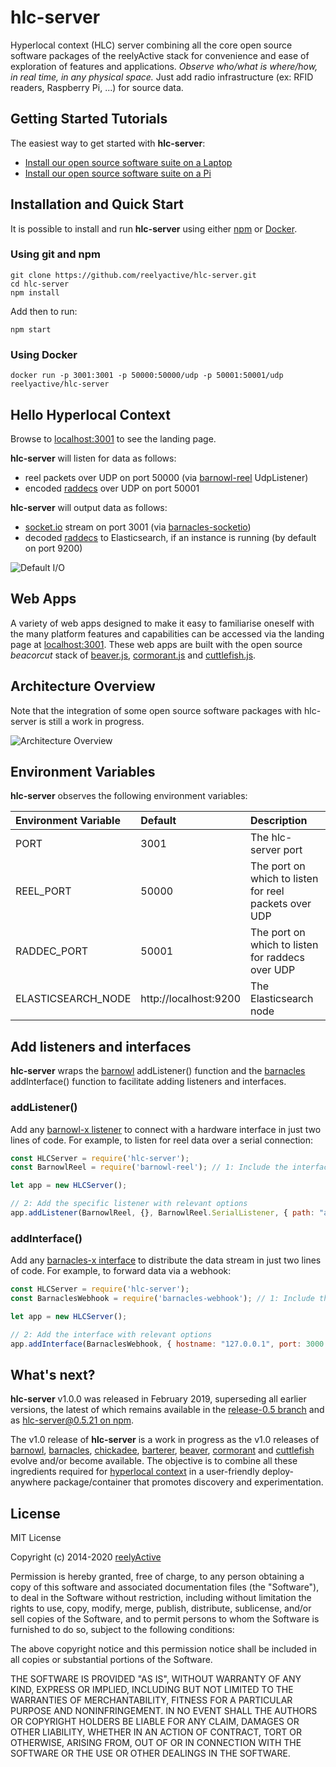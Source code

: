 hlc-server
==========

Hyperlocal context (HLC) server combining all the core open source software packages of the reelyActive stack for convenience and ease of exploration of features and applications.  _Observe who/what is where/how, in real time, in any physical space._ Just add radio infrastructure (ex: RFID readers, Raspberry Pi, ...) for source data.


Getting Started Tutorials
-------------------------

The easiest way to get started with __hlc-server__:
- [Install our open source software suite on a Laptop](https://reelyactive.github.io/diy/laptop-suite/)
- [Install our open source software suite on a Pi](https://reelyactive.github.io/diy/pi-suite/)


Installation and Quick Start
----------------------------

It is possible to install and run __hlc-server__ using either [npm](https://www.npmjs.com/) or [Docker](https://www.docker.com/).

### Using git and npm

```
git clone https://github.com/reelyactive/hlc-server.git
cd hlc-server
npm install
```

Add then to run:

```
npm start
```

### Using Docker

```
docker run -p 3001:3001 -p 50000:50000/udp -p 50001:50001/udp reelyactive/hlc-server
```


Hello Hyperlocal Context
------------------------

Browse to [localhost:3001](http://localhost:3001) to see the landing page.

__hlc-server__ will listen for data as follows:
- reel packets over UDP on port 50000 (via [barnowl-reel](https://github.com/reelyactive/barnowl-reel) UdpListener)
- encoded [raddecs](https://github.com/reelyactive/raddec) over UDP on port 50001

__hlc-server__ will output data as follows:
- [socket.io](https://socket.io/) stream on port 3001 (via [barnacles-socketio](https://github.com/reelyactive/barnacles-socketio))
- decoded [raddecs](https://github.com/reelyactive/raddec) to Elasticsearch, if an instance is running (by default on port 9200)

![Default I/O](https://reelyactive.github.io/hlc-server/images/default-io.png)


Web Apps
--------

A variety of web apps designed to make it easy to familiarise oneself with the many platform features and capabilities can be accessed via the landing page at [localhost:3001](http://localhost:3001).  These web apps are built with the open source _beacorcut_ stack of [beaver.js](https://github.com/reelyactive/beaver), [cormorant.js](https://github.com/reelyactive/cormorant) and [cuttlefish.js](https://github.com/reelyactive/cuttlefish).


Architecture Overview
---------------------

Note that the integration of some open source software packages with hlc-server is still a work in progress.

![Architecture Overview](https://reelyactive.github.io/hlc-server/images/architecture-overview.png)


Environment Variables
---------------------

__hlc-server__ observes the following environment variables:

| Environment Variable | Default               | Description                 | 
|:---------------------|:----------------------|:----------------------------|
| PORT                 | 3001                  | The hlc-server port         |
| REEL_PORT            | 50000                 | The port on which to listen for reel packets over UDP |
| RADDEC_PORT          | 50001                 | The port on which to listen for raddecs over UDP |
| ELASTICSEARCH_NODE   | http://localhost:9200 | The Elasticsearch node      |


Add listeners and interfaces
----------------------------

__hlc-server__ wraps the [barnowl](https://github.com/reelyactive/barnowl/) addListener() function and the [barnacles](https://github.com/reelyactive/barnacles/) addInterface() function to facilitate adding listeners and interfaces.

### addListener()

Add any [barnowl-x listener](https://github.com/reelyactive/barnowl#where-to-listen) to connect with a hardware interface in just two lines of code.  For example, to listen for reel data over a serial connection:

```javascript
const HLCServer = require('hlc-server');
const BarnowlReel = require('barnowl-reel'); // 1: Include the interface package

let app = new HLCServer();

// 2: Add the specific listener with relevant options
app.addListener(BarnowlReel, {}, BarnowlReel.SerialListener, { path: "auto" });
```

### addInterface()

Add any [barnacles-x interface](https://github.com/reelyactive/barnacles#how-to-distribute-data) to distribute the data stream in just two lines of code.  For example, to forward data via a webhook:

```javascript
const HLCServer = require('hlc-server');
const BarnaclesWebhook = require('barnacles-webhook'); // 1: Include the package

let app = new HLCServer();

// 2: Add the interface with relevant options
app.addInterface(BarnaclesWebhook, { hostname: "127.0.0.1", port: 3000 });
```


What's next?
------------

__hlc-server__ v1.0.0 was released in February 2019, superseding all earlier versions, the latest of which remains available in the [release-0.5 branch](https://github.com/reelyactive/hlc-server/tree/release-0.5) and as [hlc-server@0.5.21 on npm](https://www.npmjs.com/package/hlc-server/v/0.5.21).

The v1.0 release of __hlc-server__ is a work in progress as the v1.0 releases of [barnowl](https://github.com/reelyactive/barnowl/), [barnacles](https://github.com/reelyactive/barnacles/), [chickadee](https://github.com/reelyactive/chickadee/), [barterer](https://github.com/reelyactive/barterer/), [beaver](https://github.com/reelyactive/beaver/), [cormorant](https://github.com/reelyactive/cormorant/) and [cuttlefish](https://github.com/reelyactive/cuttlefish/) evolve and/or become available.  The objective is to combine all these ingredients required for [hyperlocal context](https://www.reelyactive.com/context/) in a user-friendly deploy-anywhere package/container that promotes discovery and experimentation.


License
-------

MIT License

Copyright (c) 2014-2020 [reelyActive](https://www.reelyactive.com)

Permission is hereby granted, free of charge, to any person obtaining a copy of this software and associated documentation files (the "Software"), to deal in the Software without restriction, including without limitation the rights to use, copy, modify, merge, publish, distribute, sublicense, and/or sell copies of the Software, and to permit persons to whom the Software is furnished to do so, subject to the following conditions:

The above copyright notice and this permission notice shall be included in all copies or substantial portions of the Software.

THE SOFTWARE IS PROVIDED "AS IS", WITHOUT WARRANTY OF ANY KIND, EXPRESS OR 
IMPLIED, INCLUDING BUT NOT LIMITED TO THE WARRANTIES OF MERCHANTABILITY, 
FITNESS FOR A PARTICULAR PURPOSE AND NONINFRINGEMENT. IN NO EVENT SHALL THE 
AUTHORS OR COPYRIGHT HOLDERS BE LIABLE FOR ANY CLAIM, DAMAGES OR OTHER 
LIABILITY, WHETHER IN AN ACTION OF CONTRACT, TORT OR OTHERWISE, ARISING FROM, 
OUT OF OR IN CONNECTION WITH THE SOFTWARE OR THE USE OR OTHER DEALINGS IN 
THE SOFTWARE.
